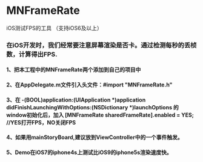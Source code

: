# MNFrameRate
iOS测试FPS的工具 （支持iOS6及以上）

### 在iOS开发时，我们经常要注意屏幕渲染是否卡。通过检测每秒的丢桢数，计算得出FPS.
#### 1、把本工程中的MNFrameRate两个添加到自己的项目中
#### 2、在AppDelegate.m文件引入头文件：#import "MNFrameRate.h"
#### 3、在 -(BOOL)application:(UIApplication *)application didFinishLaunchingWithOptions:(NSDictionary *)launchOptions 的window初始化后，加入 [MNFrameRate sharedFrameRate].enabled = YES; //YES打开FPS，NO关闭FPS
#### 4、如果用mainStoryBoard,建议放到ViewController中的一个事件触发。
####  5、Demo在iOS7的iphone4s上测试比iOS9的iphone5s渲染速度快。
